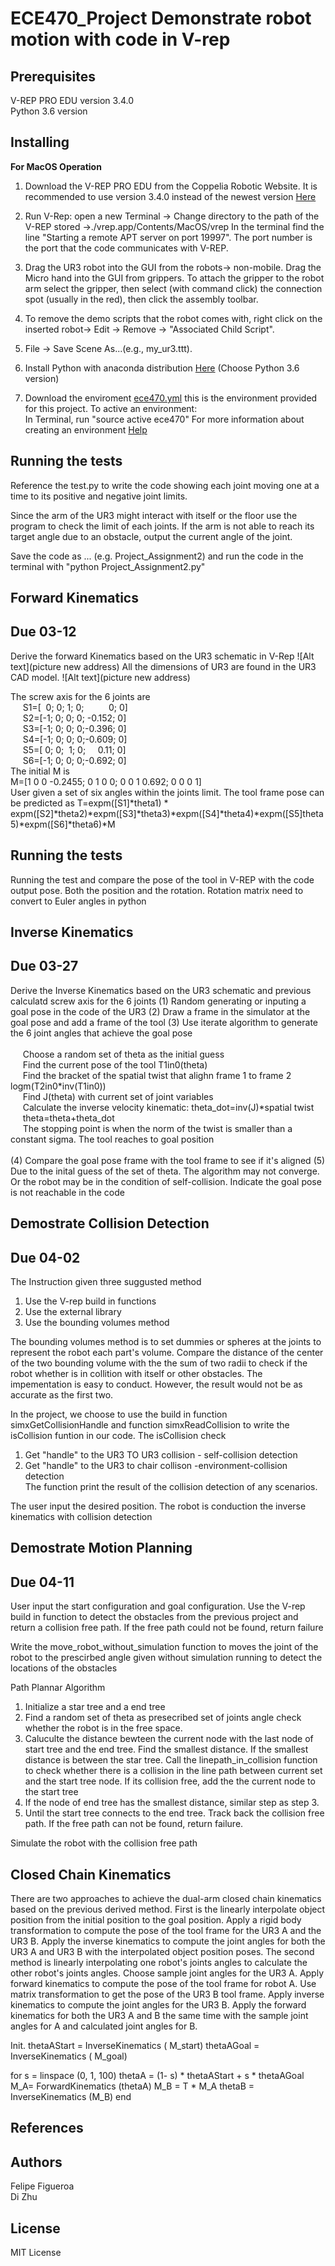 # ECE470_Project Demonstrate robot motion with code in V-rep
## Prerequisites
V-REP PRO EDU version 3.4.0<br />
Python 3.6 version

## Installing
**For MacOS Operation** 

1. Download the V-REP PRO EDU from the Coppelia Robotic Website. It is recommended to use version 3.4.0 instead of the newest version
[Here](http://coppeliarobotics.com/files/V-REP_PRO_EDU_V3_4_0_Mac.zip)

2. Run V-Rep: open a new Terminal -> Change directory to the path of the V-REP stored ->./vrep.app/Contents/MacOS/vrep
In the terminal find the line "Starting a remote APT server on port 19997". The port number is
the port that the code communicates with V-REP.

3. Drag the UR3 robot into the GUI from the robots-> non-mobile. Drag the Micro hand into the GUI from 
grippers. To attach the gripper to the robot arm select the gripper, then select (with command click) the connection spot (usually in the red), then click the assembly toolbar.

4. To remove the demo scripts that the robot comes with, right click on the inserted robot-> Edit -> Remove 
-> "Associated Child Script".

5. File -> Save Scene As...(e.g., my_ur3.ttt). 

6. Install Python with anaconda distribution [Here](https://www.anaconda.com/download/#macos)
   (Choose Python 3.6 version)
   
7. Download the enviroment [ece470.yml](https://d1b10bmlvqabco.cloudfront.net/attach/jchxn1s6tkg20r/h6wx8zvddi8vt/je9d8omtib3t/ece470.yml)
   this is the environment provided for this project. To active an environment:<br />
   In Terminal, run "source active ece470" 
   For more information about creating an environment [Help](https://conda.io/docs/user-guide/tasks/manage-environments.html#creating-an-environment-from-an-environment-yml-file)
   
## Running the tests
Reference the test.py to write the code showing each joint moving one at a time to its positive and negative joint limits. 

Since the arm of the UR3 might interact with itself or the floor use the program to check the 
limit of each joints. If the arm is not able to reach its target angle due to an obstacle, output the current angle of the joint.

Save the code as ... (e.g. Project_Assignment2) and run the code in the terminal with "python Project_Assignment2.py"

   
## Forward Kinematics 
## Due 03-12
Derive the forward Kinematics based on the UR3 schematic in V-Rep
![Alt text](picture new address)
All the dimensions of UR3 are found in the UR3 CAD model.
![Alt text](picture new address)

The screw axis for the 6 joints are<br /> 
&nbsp;&nbsp;&nbsp;&nbsp;&nbsp;S1=[&nbsp;&nbsp;0;&nbsp;0;&nbsp;1;&nbsp;0;&nbsp;&nbsp;&nbsp;&nbsp;&nbsp;&nbsp;&nbsp;&nbsp;&nbsp;&nbsp;0;&nbsp;0]<br />
&nbsp;&nbsp;&nbsp;&nbsp;&nbsp;S2=[-1;&nbsp;0;&nbsp;0;&nbsp;0;&nbsp;-0.152;&nbsp;0]<br />
&nbsp;&nbsp;&nbsp;&nbsp;&nbsp;S3=[-1;&nbsp;0;&nbsp;0;&nbsp;0;-0.396;&nbsp;0]<br />
&nbsp;&nbsp;&nbsp;&nbsp;&nbsp;S4=[-1;&nbsp;0;&nbsp;0;&nbsp;0;-0.609;&nbsp;0]<br />
&nbsp;&nbsp;&nbsp;&nbsp;&nbsp;S5=[&nbsp;0;&nbsp;0;&nbsp;&nbsp;1;&nbsp;0;&nbsp;&nbsp;&nbsp;&nbsp;&nbsp;0.11;&nbsp;0]<br />
&nbsp;&nbsp;&nbsp;&nbsp;&nbsp;S6=[-1;&nbsp;0;&nbsp;0;&nbsp;0;-0.692;&nbsp;0]<br />
The initial M is<br />
M=[1 0 0   -0.2455; 0 1 0 0; 0 0 1 0.692; 0 0 0 1]<br />
User given a set of six angles within the joints limit. The tool frame pose can be predicted as 
T=expm([S1]*theta1) * expm([S2]*theta2)*expm([S3]*theta3)*expm([S4]*theta4)*expm([S5]theta5)*expm([S6]*theta6)*M

## Running the tests
Running the test and compare the pose of the tool in V-REP with the code output pose. Both the position and the rotation.
Rotation matrix need to convert to Euler angles in python

## Inverse Kinematics
## Due 03-27
Derive the Inverse Kinematics based on the UR3 schematic and previous calculatd screw axis for the 6 joints
(1) Random generating or inputing a goal pose in the code of the UR3
(2) Draw a frame in the simulator at the goal pose and add a frame of the tool
(3) Use iterate algorithm to generate the 6 joint angles that achieve the goal pose<br />
<br />
&nbsp;&nbsp;&nbsp;&nbsp;&nbsp;Choose a random set of theta as the initial guess<br />
&nbsp;&nbsp;&nbsp;&nbsp;&nbsp;Find the current pose of the tool T1in0(theta)<br />
&nbsp;&nbsp;&nbsp;&nbsp;&nbsp;Find the bracket of the spatial twist that alighn frame 1 to frame 2 logm(T2in0*inv(T1in0))<br />
&nbsp;&nbsp;&nbsp;&nbsp;&nbsp;Find J(theta) with current set of joint variables<br />
&nbsp;&nbsp;&nbsp;&nbsp;&nbsp;Calculate the inverse velocity kinematic: theta_dot=inv(J)*spatial twist<br />
&nbsp;&nbsp;&nbsp;&nbsp;&nbsp;theta=theta+theta_dot<br />
&nbsp;&nbsp;&nbsp;&nbsp;&nbsp;The stopping point is when the norm of the twist is smaller than a constant sigma. The tool reaches to goal position
<br />
<br />
(4) Compare the goal pose frame with the tool frame to see if it's aligned
(5) Due to the inital guess of the set of theta. The algorithm may not converge. Or the robot may be in the condition of self-collision. Indicate the goal pose is not reachable in the code

## Demostrate Collision Detection
## Due 04-02
The Instruction given three suggusted method<br />
1. Use the V-rep build in functions<br />
2. Use the external library<br />
3. Use the bounding volumes method<br />

The bounding volumes method is to set dummies or spheres at the joints to represent the robot each part's volume. Compare the distance of
the center of the two bounding volume with the the sum of two radii to check if the robot whether is in collition with itself or other obstacles. The impementation is easy to conduct. However, the result would not be as accurate as the first two. 

In the project, we choose to use the build in function simxGetCollisionHandle and function simxReadCollision to write the isCollision funtion in our code. The isCollision check 
1. Get "handle" to the UR3 TO UR3 collision - self-collision detection<br />
2. Get "handle" to the UR3 to chair collison -environment-collision detection<br />
The function print the result of the collision detection of any scenarios.

The user input the desired position. The robot is conduction the inverse kinematics with collision detection

## Demostrate Motion Planning
## Due 04-11
User input the start configuration and goal configuration. Use the V-rep build in function to detect the obstacles from the previous project and return a collision free path. If the free path could not be found, return failure

Write the move_robot_without_simulation function to moves the joint of the robot to the prescirbed angle given without simulation running to detect the locations of the obstacles

Path Plannar Algorithm
1. Initialize a star tree and a end tree
2. Find a random set of theta as presecribed set of joints angle check whether the robot is in the free space. 
3. Caluculte the distance bewteen the current node with the last node of start tree and the end tree. Find the smallest distance. If the smallest distance is between the star tree. Call the linepath_in_collision function to check whether there is a collision in the line path between current set and the start tree node. If its collision free, add the the current node to the start tree
4. If the node of end tree has the smallest distance, similar step as step 3.
5. Until the start tree connects to the end tree. Track back the collision free path. If the free path can not be found, return failure.

Simulate the robot with the collision free path

## Closed Chain Kinematics
There are two approaches to achieve the dual-arm closed chain kinematics based on the previous derived method. First is the linearly interpolate object position from the initial position to the goal position. Apply a rigid body transformation to compute the pose of the tool frame for the UR3 A and the UR3 B. Apply the inverse kinematics to compute the joint angles for both the UR3 A and UR3 B with the interpolated object position poses. The second method is linearly interpolating one robot's joints angles to calculate the other robot's joints angles. Choose sample joint angles for the UR3 A.  Apply forward kinematics to compute the pose of the tool frame for robot A. Use matrix transformation to get the pose of the UR3 B tool frame. Apply inverse kinematics to compute the joint angles for the UR3 B. Apply the forward kinematics for both the UR3 A and B the same time with the sample joint angles for A and calculated joint angles for B.

Init.
thetaAStart = InverseKinematics ( M_start)
thetaAGoal = InverseKinematics ( M_goal)

for s = linspace (0, 1, 100)
     thetaA = (1- s) * thetaAStart + s * thetaAGoal
     M_A= ForwardKinematics (thetaA)
     M_B = T * M_A
     thetaB = InverseKinematics (M_B)
 end


## References



## Authors
Felipe Figueroa<br />
Di Zhu

## License
MIT License
